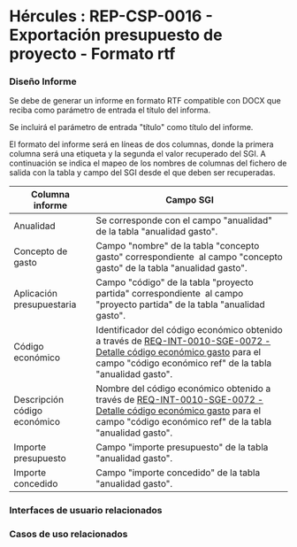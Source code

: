 # Hércules : REP\-CSP\-0016 \- Exportación presupuesto de proyecto \- Formato rtf







### Diseño Informe

Se debe de generar un informe en formato RTF compatible con DOCX que reciba como parámetro de entrada el título del informa. 

Se incluirá el parámetro de entrada "título" como título del informe.

El formato del informe será en líneas de dos columnas, donde la primera columna será una etiqueta y la segunda el valor recuperado del SGI. A continuación se indica el mapeo de los nombres de columnas del fichero de salida con la tabla y campo del SGI desde el que deben ser recuperadas. 

  




| Columna informe | Campo SGI |
| --- | --- |
| Anualidad | Se corresponde con el campo "anualidad" de la tabla "anualidad gasto". |
| Concepto de gasto | Campo "nombre" de la tabla "concepto gasto" correspondiente  al campo "concepto gasto" de la tabla "anualidad gasto". |
| Aplicación presupuestaria | Campo "código" de la tabla "proyecto partida" correspondiente  al campo "proyecto partida" de la tabla "anualidad gasto". |
| Código económico | Identificador del código económico obtenido a través de [REQ\-INT\-0010\-SGE\-0072 \- Detalle código económico gasto](/hercules/sgi-sistema-de-gestion-de-investigacion/requisitos-y-analisis-funcional/analisis-funcional-sgi-hercules/gen-aspectos-generales/int-requisitos-de-integracion/req-int-0010-sge-integracion-con-sistema-de-gestion-economica/req-int-0010-sge-0072-detalle-codigo-economico-gasto.md "/hercules/sgi-sistema-de-gestion-de-investigacion/requisitos-y-analisis-funcional/analisis-funcional-sgi-hercules/gen-aspectos-generales/int-requisitos-de-integracion/req-int-0010-sge-integracion-con-sistema-de-gestion-economica/req-int-0010-sge-0072-detalle-codigo-economico-gasto.md") para el campo "código económico ref" de la tabla "anualidad gasto". |
| Descripción código económico | Nombre del código económico obtenido a través de [REQ\-INT\-0010\-SGE\-0072 \- Detalle código económico gasto](/hercules/sgi-sistema-de-gestion-de-investigacion/requisitos-y-analisis-funcional/analisis-funcional-sgi-hercules/gen-aspectos-generales/int-requisitos-de-integracion/req-int-0010-sge-integracion-con-sistema-de-gestion-economica/req-int-0010-sge-0072-detalle-codigo-economico-gasto.md "/hercules/sgi-sistema-de-gestion-de-investigacion/requisitos-y-analisis-funcional/analisis-funcional-sgi-hercules/gen-aspectos-generales/int-requisitos-de-integracion/req-int-0010-sge-integracion-con-sistema-de-gestion-economica/req-int-0010-sge-0072-detalle-codigo-economico-gasto.md") para el campo "código económico ref" de la tabla "anualidad gasto". |
| Importe presupuesto | Campo "importe presupuesto" de la tabla "anualidad gasto". |
| Importe concedido | Campo "importe concedido" de la tabla "anualidad gasto". |

  
  


  








### Interfaces de usuario relacionados







### Casos de uso relacionados



  














